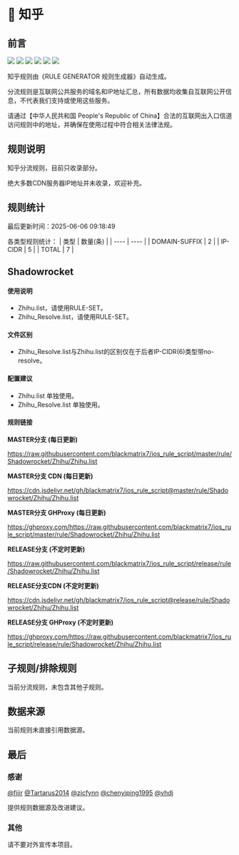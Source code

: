 # 🧸 知乎

## 前言

![](https://shields.io/badge/-移除重复规则-ff69b4) ![](https://shields.io/badge/-DOMAIN与DOMAIN--SUFFIX合并-green) ![](https://shields.io/badge/-DOMAIN--SUFFIX间合并-critical) ![](https://shields.io/badge/-DOMAIN与DOMAIN--KEYWORD合并-9cf) ![](https://shields.io/badge/-DOMAIN--SUFFIX与DOMAIN--KEYWORD合并-blue) ![](https://shields.io/badge/-IP--CIDR(6)合并-blueviolet) 

知乎规则由《RULE GENERATOR 规则生成器》自动生成。

分流规则是互联网公共服务的域名和IP地址汇总，所有数据均收集自互联网公开信息，不代表我们支持或使用这些服务。

请通过【中华人民共和国 People's Republic of China】合法的互联网出入口信道访问规则中的地址，并确保在使用过程中符合相关法律法规。

## 规则说明
知乎分流规则，目前只收录部分。

绝大多数CDN服务器IP地址并未收录，欢迎补充。

## 规则统计

最后更新时间：2025-06-06 09:18:49

各类型规则统计：
| 类型 | 数量(条)  | 
| ---- | ----  |
| DOMAIN-SUFFIX | 2  | 
| IP-CIDR | 5  | 
| TOTAL | 7  | 


## Shadowrocket 

#### 使用说明
- Zhihu.list，请使用RULE-SET。
- Zhihu_Resolve.list，请使用RULE-SET。

#### 文件区别
- Zhihu_Resolve.list与Zhihu.list的区别仅在于后者IP-CIDR(6)类型带no-resolve。

#### 配置建议
- Zhihu.list 单独使用。
- Zhihu_Resolve.list 单独使用。

#### 规则链接
**MASTER分支 (每日更新)**

https://raw.githubusercontent.com/blackmatrix7/ios_rule_script/master/rule/Shadowrocket/Zhihu/Zhihu.list

**MASTER分支 CDN (每日更新)**

https://cdn.jsdelivr.net/gh/blackmatrix7/ios_rule_script@master/rule/Shadowrocket/Zhihu/Zhihu.list

**MASTER分支 GHProxy (每日更新)**

https://ghproxy.com/https://raw.githubusercontent.com/blackmatrix7/ios_rule_script/master/rule/Shadowrocket/Zhihu/Zhihu.list

**RELEASE分支 (不定时更新)**

https://raw.githubusercontent.com/blackmatrix7/ios_rule_script/release/rule/Shadowrocket/Zhihu/Zhihu.list

**RELEASE分支CDN (不定时更新)**

https://cdn.jsdelivr.net/gh/blackmatrix7/ios_rule_script@release/rule/Shadowrocket/Zhihu/Zhihu.list

**RELEASE分支 GHProxy (不定时更新)**

https://ghproxy.com/https://raw.githubusercontent.com/blackmatrix7/ios_rule_script/release/rule/Shadowrocket/Zhihu/Zhihu.list

## 子规则/排除规则


当前分流规则，未包含其他子规则。

## 数据来源

当前规则未直接引用数据源。

## 最后

### 感谢

[@fiiir](https://github.com/fiiir) [@Tartarus2014](https://github.com/Tartarus2014) [@zjcfynn](https://github.com/zjcfynn) [@chenyiping1995](https://github.com/chenyiping1995) [@vhdj](https://github.com/vhdj)

提供规则数据源及改进建议。

### 其他

请不要对外宣传本项目。